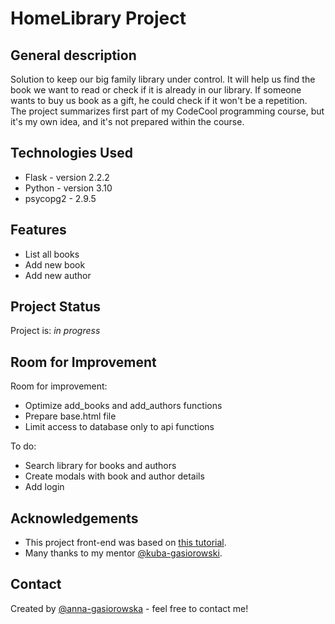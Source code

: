 # HomeLibrary Project

## General description
Solution to keep our big family library under control. 
It will help us find the book we want to read or check if it is
already in our library. If someone wants to buy us book as a gift, 
he could check if it won't be a repetition.
The project summarizes first part of my CodeCool programming course, but it's 
my own idea, and it's not prepared within the course.

## Technologies Used
- Flask - version 2.2.2
- Python - version 3.10
- psycopg2 - 2.9.5

## Features
- List all books
- Add new book
- Add new author

## Project Status
Project is: _in progress_ 

## Room for Improvement
Room for improvement:
- Optimize add_books and add_authors functions
- Prepare base.html file 
- Limit access to database only to api functions

To do:
- Search library for books and authors
- Create modals with book and author details
- Add login

## Acknowledgements
- This project front-end was based on [this tutorial](https://www.youtube.com/watch?v=CGy1evcc578).
- Many thanks to my mentor [@kuba-gasiorowski](https://github.com/kuba-gasiorowski).


## Contact
Created by [@anna-gasiorowska](https://github.com/annanataliagasiorowska) - feel free to contact me!





